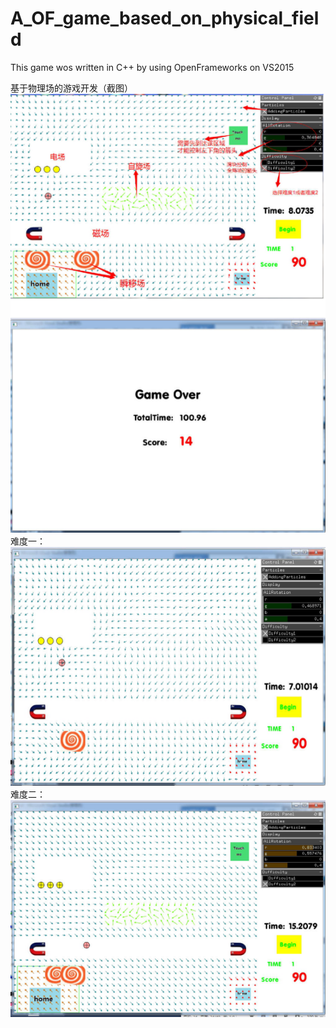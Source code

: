   # A_OF_game_based_on_physical_field
  This game wos written in C++ by using OpenFrameworks on VS2015

  基于物理场的游戏开发（截图）
  ![image](https://github.com/1030514211/A_OF_game_based_on_physical_field/raw/master/image/1.png)
  难度一：
  ![image](https://github.com/1030514211/A_OF_game_based_on_physical_field/raw/master/image/2.png)
  难度二：
  ![image](https://github.com/1030514211/A_OF_game_based_on_physical_field/raw/master/image/3.png)
